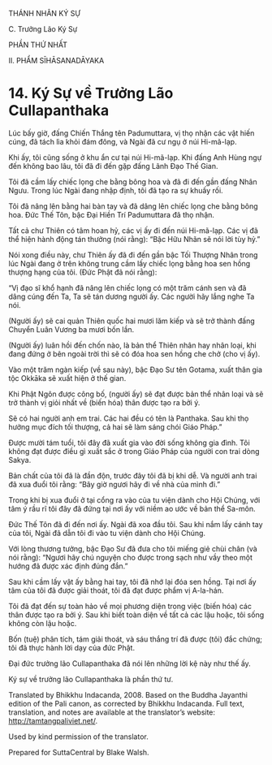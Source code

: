THÁNH NHÂN KÝ SỰ

C. Trưởng Lão Ký Sự

PHẦN THỨ NHẤT

II. PHẨM SĪHĀSANADĀYAKA

# 14\. Ký Sự về Trưởng Lão Cullapanthaka

Lúc bấy giờ, đấng Chiến Thắng tên Padumuttara, vị thọ nhận các vật hiến cúng, đã tách lìa khỏi đám đông, và Ngài đã cư ngụ ở núi Hi-mã-lạp.

Khi ấy, tôi cũng sống ở khu ẩn cư tại núi Hi-mã-lạp. Khi đấng Anh Hùng ngự đến không bao lâu, tôi đã đi đến gặp đấng Lãnh Đạo Thế Gian.

Tôi đã cầm lấy chiếc lọng che bằng bông hoa và đã đi đến gần đấng Nhân Ngưu. Trong lúc Ngài đang nhập định, tôi đã tạo ra sự khuấy rối.

Tôi đã nâng lên bằng hai bàn tay và đã dâng lên chiếc lọng che bằng bông hoa. Đức Thế Tôn, bậc Đại Hiền Trí Padumuttara đã thọ nhận.

Tất cả chư Thiên có tâm hoan hỷ, các vị ấy đi đến núi Hi-mã-lạp. Các vị đã thể hiện hành động tán thưởng (nói rằng): “Bậc Hữu Nhãn sẽ nói lời tùy hỷ.”

Nói xong điều này, chư Thiên ấy đã đi đến gần bậc Tối Thượng Nhân trong lúc Ngài đang ở trên không trung cầm lấy chiếc lọng bằng hoa sen hồng thượng hạng của tôi. (Đức Phật đã nói rằng):

“Vị đạo sĩ khổ hạnh đã nâng lên chiếc lọng có một trăm cánh sen và đã dâng cúng đến Ta, Ta sẽ tán dương người ấy. Các người hãy lắng nghe Ta nói.

(Người ấy) sẽ cai quản Thiên quốc hai mươi lăm kiếp và sẽ trở thành đấng Chuyển Luân Vương ba mươi bốn lần.

(Người ấy) luân hồi đến chốn nào, là bản thể Thiên nhân hay nhân loại, khi đang đứng ở bên ngoài trời thì sẽ có đóa hoa sen hồng che chở (cho vị ấy).

Vào một trăm ngàn kiếp (về sau này), bậc Đạo Sư tên Gotama, xuất thân gia tộc Okkāka sẽ xuất hiện ở thế gian.

Khi Phật Ngôn được công bố, (người ấy) sẽ đạt được bản thể nhân loại và sẽ trở thành vị giỏi nhất về (biến hóa) thân được tạo ra bởi ý.

Sẽ có hai người anh em trai. Các hai đều có tên là Panthaka. Sau khi thọ hưởng mục đích tối thượng, cả hai sẽ làm sáng chói Giáo Pháp.”

Được mười tám tuổi, tôi đây đã xuất gia vào đời sống không gia đình. Tôi không đạt được điều gì xuất sắc ở trong Giáo Pháp của người con trai dòng Sakya.

Bản chất của tôi đã là đần độn, trước đây tôi đã bị khi dễ. Và người anh trai đã xua đuổi tôi rằng: “Bây giờ ngươi hãy đi về nhà của mình đi.”

Trong khi bị xua đuổi ở tại cổng ra vào của tu viện dành cho Hội Chúng, với tâm ý rầu rĩ tôi đây đã đứng tại nơi ấy với niềm ao ước về bản thể Sa-môn.

Đức Thế Tôn đã đi đến nơi ấy. Ngài đã xoa đầu tôi. Sau khi nắm lấy cánh tay của tôi, Ngài đã dẫn tôi đi vào tu viện dành cho Hội Chúng.

Với lòng thương tưởng, bậc Đạo Sư đã đưa cho tôi miếng giẻ chùi chân (và nói rằng): “Ngươi hãy chú nguyện cho được trong sạch như vầy theo một hướng đã được xác định đúng đắn.”

Sau khi cầm lấy vật ấy bằng hai tay, tôi đã nhớ lại đóa sen hồng. Tại nơi ấy tâm của tôi đã được giải thoát, tôi đã đạt được phẩm vị A-la-hán.

Tôi đã đạt đến sự toàn hảo về mọi phương diện trong việc (biến hóa) các thân được tạo ra bởi ý. Sau khi biết toàn diện về tất cả các lậu hoặc, tôi sống không còn lậu hoặc.

Bốn (tuệ) phân tích, tám giải thoát, và sáu thắng trí đã được (tôi) đắc chứng; tôi đã thực hành lời dạy của đức Phật.

Đại đức trưởng lão Cullapanthaka đã nói lên những lời kệ này như thế ấy.

Ký sự về trưởng lão Cullapanthaka là phần thứ tư.

Translated by Bhikkhu Indacanda, 2008. Based on the Buddha Jayanthi edition of the Pali canon, as corrected by Bhikkhu Indacanda. Full text, translation, and notes are available at the translator’s website: http://tamtangpaliviet.net/.

Used by kind permission of the translator.

Prepared for SuttaCentral by Blake Walsh.